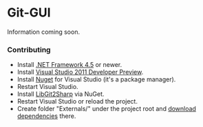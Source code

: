 # Git-GUI

Information coming soon.

### Contributing

- Install [.NET Framework 4.5](http://www.microsoft.com/download/en/details.aspx?displaylang=en&id=27541) or newer.
- Install [Visual Studio 2011 Developer Preview](http://www.microsoft.com/download/en/details.aspx?id=27538).
- Install [Nuget](http://nuget.org/) for Visual Studio (it's a package manager).
- Restart Visual Studio.
- Install [LibGit2Sharp](http://nuget.org/packages/LibGit2Sharp) via NuGet.
- Restart Visual Studio or reload the project.
- Create folder "Externals/" under the project root and [download dependencies](https://docs.google.com/open?id=0B-3-X85VysdNZDlkN2MwYmItZWY1OS00MTc4LWFiNjktZTVlOGU3MTBhNjE5) there.
